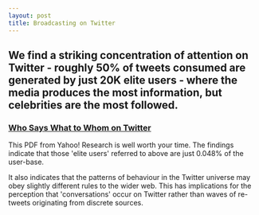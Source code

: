 ```yaml
---
layout: post
title: Broadcasting on Twitter
---
```


## We find a striking concentration of attention on Twitter - roughly 50% of tweets consumed are generated by just 20K elite users - where the media produces the most information, but celebrities are the most followed.

### [Who Says What to Whom on Twitter](http://labs.yahoo.com/publication/who-says-what-to-whom-on-twitter/)

This PDF from Yahoo! Research is well worth your time. The findings indicate that those 'elite users' referred to above are just 0.048% of the user-base.

It also indicates that the patterns of behaviour in the Twitter universe may obey slightly different rules to the wider web. This has implications for the perception that 'conversations' occur on Twitter rather than waves of re-tweets originating from discrete sources.